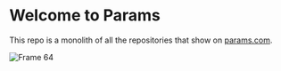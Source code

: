 # Welcome to Params

This repo is a monolith of all the repositories that show on [params.com](https://params.com).

![Frame 64](https://github.com/user-attachments/assets/a6e2055d-3c43-44ea-be22-9fb0ec473624)

